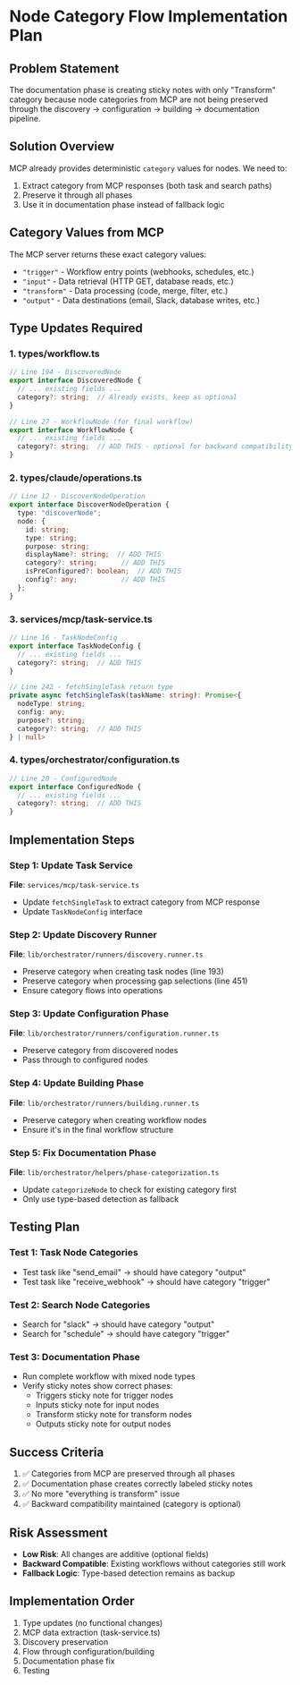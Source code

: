 # Node Category Flow Implementation Plan

## Problem Statement
The documentation phase is creating sticky notes with only "Transform" category because node categories from MCP are not being preserved through the discovery → configuration → building → documentation pipeline.

## Solution Overview
MCP already provides deterministic `category` values for nodes. We need to:
1. Extract category from MCP responses (both task and search paths)
2. Preserve it through all phases
3. Use it in documentation phase instead of fallback logic

## Category Values from MCP
The MCP server returns these exact category values:
- `"trigger"` - Workflow entry points (webhooks, schedules, etc.)
- `"input"` - Data retrieval (HTTP GET, database reads, etc.)
- `"transform"` - Data processing (code, merge, filter, etc.)
- `"output"` - Data destinations (email, Slack, database writes, etc.)

## Type Updates Required

### 1. **types/workflow.ts**
```typescript
// Line 194 - DiscoveredNode
export interface DiscoveredNode {
  // ... existing fields ...
  category?: string;  // Already exists, keep as optional
}

// Line 27 - WorkflowNode (for final workflow)
export interface WorkflowNode {
  // ... existing fields ...
  category?: string;  // ADD THIS - optional for backward compatibility
}
```

### 2. **types/claude/operations.ts**
```typescript
// Line 12 - DiscoverNodeOperation
export interface DiscoverNodeOperation {
  type: "discoverNode";
  node: {
    id: string;
    type: string;
    purpose: string;
    displayName?: string;  // ADD THIS
    category?: string;      // ADD THIS
    isPreConfigured?: boolean;  // ADD THIS
    config?: any;           // ADD THIS
  };
}
```

### 3. **services/mcp/task-service.ts**
```typescript
// Line 16 - TaskNodeConfig
export interface TaskNodeConfig {
  // ... existing fields ...
  category?: string;  // ADD THIS
}

// Line 242 - fetchSingleTask return type
private async fetchSingleTask(taskName: string): Promise<{
  nodeType: string;
  config: any;
  purpose?: string;
  category?: string;  // ADD THIS
} | null>
```

### 4. **types/orchestrator/configuration.ts**
```typescript
// Line 20 - ConfiguredNode
export interface ConfiguredNode {
  // ... existing fields ...
  category?: string;  // ADD THIS
}
```

## Implementation Steps

### Step 1: Update Task Service
**File**: `services/mcp/task-service.ts`
- Update `fetchSingleTask` to extract category from MCP response
- Update `TaskNodeConfig` interface

### Step 2: Update Discovery Runner
**File**: `lib/orchestrator/runners/discovery.runner.ts`
- Preserve category when creating task nodes (line 193)
- Preserve category when processing gap selections (line 451)
- Ensure category flows into operations

### Step 3: Update Configuration Phase
**File**: `lib/orchestrator/runners/configuration.runner.ts`
- Preserve category from discovered nodes
- Pass through to configured nodes

### Step 4: Update Building Phase
**File**: `lib/orchestrator/runners/building.runner.ts`
- Preserve category when creating workflow nodes
- Ensure it's in the final workflow structure

### Step 5: Fix Documentation Phase
**File**: `lib/orchestrator/helpers/phase-categorization.ts`
- Update `categorizeNode` to check for existing category first
- Only use type-based detection as fallback

## Testing Plan

### Test 1: Task Node Categories
- Test task like "send_email" → should have category "output"
- Test task like "receive_webhook" → should have category "trigger"

### Test 2: Search Node Categories
- Search for "slack" → should have category "output"
- Search for "schedule" → should have category "trigger"

### Test 3: Documentation Phase
- Run complete workflow with mixed node types
- Verify sticky notes show correct phases:
  - Triggers sticky note for trigger nodes
  - Inputs sticky note for input nodes
  - Transform sticky note for transform nodes
  - Outputs sticky note for output nodes

## Success Criteria
1. ✅ Categories from MCP are preserved through all phases
2. ✅ Documentation phase creates correctly labeled sticky notes
3. ✅ No more "everything is transform" issue
4. ✅ Backward compatibility maintained (category is optional)

## Risk Assessment
- **Low Risk**: All changes are additive (optional fields)
- **Backward Compatible**: Existing workflows without categories still work
- **Fallback Logic**: Type-based detection remains as backup

## Implementation Order
1. Type updates (no functional changes)
2. MCP data extraction (task-service.ts)
3. Discovery preservation
4. Flow through configuration/building
5. Documentation phase fix
6. Testing
